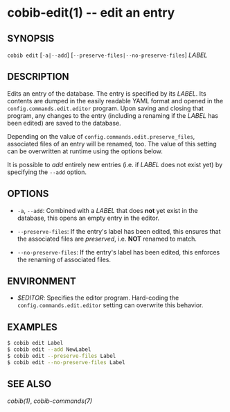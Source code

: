 cobib-edit(1) -- edit an entry
==============================

## SYNOPSIS

`cobib edit` [`-a|--add`] [`--preserve-files|--no-preserve-files`] _LABEL_

## DESCRIPTION

Edits an entry of the database.
The entry is specified by its _LABEL_.
Its contents are dumped in the easily readable YAML format and opened in the `config.commands.edit.editor` program.
Upon saving and closing that program, any changes to the entry (including a renaming if the _LABEL_ has been edited) are saved to the database.

Depending on the value of `config.commands.edit.preserve_files`, associated files of an entry will be renamed, too.
The value of this setting can be overwritten at runtime using the options below.

It is possible to _add_ entirely new entries (i.e. if _LABEL_ does not exist yet) by specifying the `--add` option.

## OPTIONS

  * `-a`, `--add`:
    Combined with a _LABEL_ that does **not** yet exist in the database, this opens an empty entry in the editor.

  * `--preserve-files`:
    If the entry's label has been edited, this ensures that the associated files are _preserved_, i.e. **NOT** renamed to match.

  * `--no-preserve-files`:
    If the entry's label has been edited, this enforces the renaming of associated files.

## ENVIRONMENT

  * _$EDITOR_:
    Specifies the editor program.
    Hard-coding the `config.commands.edit.editor` setting can overwrite this behavior.

## EXAMPLES

```bash
$ cobib edit Label
$ cobib edit --add NewLabel
$ cobib edit --preserve-files Label
$ cobib edit --no-preserve-files Label
```

## SEE ALSO

*cobib(1)*, *cobib-commands(7)*

[//]: # ( vim: set ft=markdown tw=0: )

